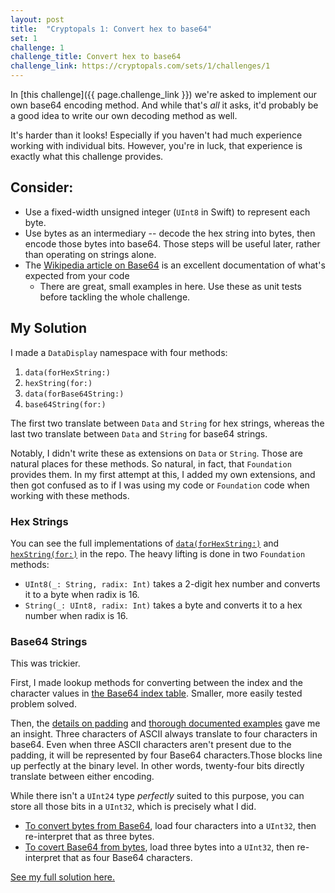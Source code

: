 ```yaml
---
layout: post
title:  "Cryptopals 1: Convert hex to base64"
set: 1
challenge: 1
challenge_title: Convert hex to base64
challenge_link: https://cryptopals.com/sets/1/challenges/1
---
```

In [this challenge]({{ page.challenge_link }}) we're asked to implement our own base64 encoding method. And while that's _all_ it asks, it'd probably be a good idea to write our own decoding method as well.

It's harder than it looks! Especially if you haven't had much experience working with individual bits. However, you're in luck, that experience is exactly what this challenge provides.

## Consider:
- Use a fixed-width unsigned integer (`UInt8` in Swift) to represent each byte.
- Use bytes as an intermediary -- decode the hex string into bytes, then encode those bytes into base64. Those steps will be useful later, rather than operating on strings alone.
- The [Wikipedia article on Base64](https://en.wikipedia.org/wiki/Base64) is an excellent documentation of what's expected from your code
  - There are great, small examples in here. Use these as unit tests before tackling the whole challenge.

## My Solution
I made a `DataDisplay` namespace with four methods:
1. `data(forHexString:)`
1. `hexString(for:)`
1. `data(forBase64String:)`
1. `base64String(for:)`

The first two translate between `Data` and `String` for hex strings, whereas the last two translate between `Data` and `String` for base64 strings.

Notably, I didn't write these as extensions on `Data` or `String`. Those are natural places for these methods. So natural, in fact, that `Foundation` provides them. In my first attempt at this, I added my own extensions, and then got confused as to if I was using my code or `Foundation` code when working with these methods. 

### Hex Strings
You can see the full implementations of [`data(forHexString:)`](https://github.com/downie/cryptopals/blob/main/CryptoTools/DataDisplay.swift#L18-L33) and [`hexString(for:)`](https://github.com/downie/cryptopals/blob/main/CryptoTools/DataDisplay.swift#L38-L42) in the repo. The heavy lifting is done in two `Foundation` methods:

- `UInt8(_: String, radix: Int)` takes a 2-digit hex number and converts it to a byte when radix is 16.
- `String(_: UInt8, radix: Int)` takes a byte and converts it to a hex number when radix is 16.

### Base64 Strings
This was trickier.

First, I made lookup methods for converting between the index and the character values in [the Base64 index table](https://en.wikipedia.org/wiki/Base64#Base64_table). Smaller, more easily tested problem solved.

Then, the [details on padding](https://en.wikipedia.org/wiki/Base64#Decoding_Base64_with_padding) and [thorough documented examples](https://en.wikipedia.org/wiki/Base64#Examples) gave me an insight. Three characters of ASCII always translate to four characters in base64. Even when three ASCII characters aren't present due to the padding, it will be represented by four Base64 characters.Those blocks line up perfectly at the binary level. In other words, twenty-four bits directly translate between either encoding.

While there isn't a `UInt24` type _perfectly_ suited to this purpose, you can store all those bits in a `UInt32`, which is precisely what I did.

- [To convert bytes from Base64](https://github.com/downie/cryptopals/blob/main/CryptoTools/DataDisplay.swift#L93-L135), load four characters into a `UInt32`, then re-interpret that as three bytes. 
- [To covert Base64 from bytes](https://github.com/downie/cryptopals/blob/main/CryptoTools/DataDisplay.swift#L140-L182), load three bytes into a `UInt32`, then re-interpret that as four Base64 characters.  
<!-- 
### Takeaway
This was a useful learning experience and an introduction to these challenges. I took away a few things:

1. Always work on bytes. Even if the challenge refers to "strings", it's reasonable to take an unnamed step of converting these inputs to bytes. This challenge even calls that out as a "Cryptopals Rule", but it took me stumbling over this for a few challenges to really internalize it.
2. Look for smaller problems to solve when the b -->

[See my full solution here.](https://github.com/downie/cryptopals/blob/main/Cryptopals/Challenges/Set1/Challenge01.swift)